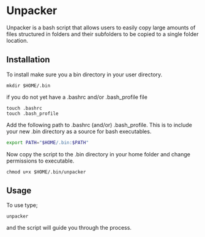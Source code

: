 # Unpacker

Unpacker is a bash script that allows users to easily copy large amounts of files structured in folders and their subfolders to be copied to a single folder location. 

## Installation

To install make sure you a bin directory in your user directory.

```console
mkdir $HOME/.bin
```

if you do not yet have a .bashrc and/or .bash_profile file

```console
touch .bashrc
touch .bash_profile
```

Add the following path to .bashrc (and/or) .bash_profile. This is to include your new .bin directory as a source for bash executables.

```bash
export PATH="$HOME/.bin:$PATH"
```

Now copy the script to the .bin directory in your home folder and change permissions to executable.

```console
chmod u+x $HOME/.bin/unpacker
```

## Usage

To use type;

```console
unpacker
```

and the script will guide you through the process.